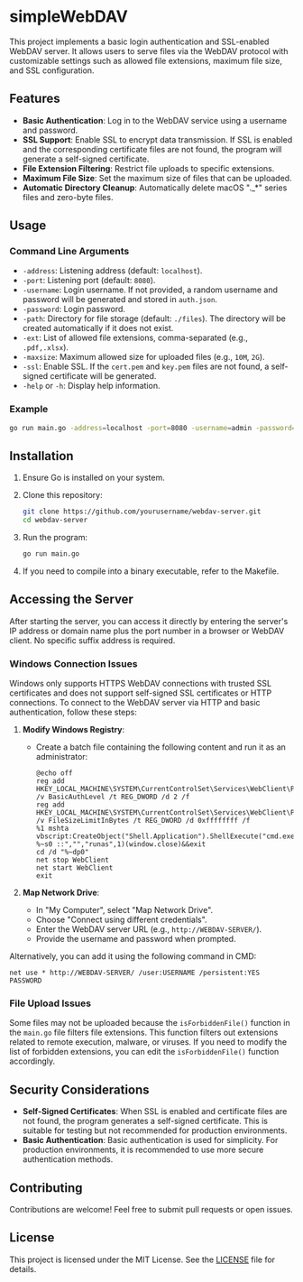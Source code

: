 # simpleWebDAV

This project implements a basic login authentication and SSL-enabled WebDAV server. It allows users to serve files via the WebDAV protocol with customizable settings such as allowed file extensions, maximum file size, and SSL configuration.

## Features

- **Basic Authentication**: Log in to the WebDAV service using a username and password.
- **SSL Support**: Enable SSL to encrypt data transmission. If SSL is enabled and the corresponding certificate files are not found, the program will generate a self-signed certificate.
- **File Extension Filtering**: Restrict file uploads to specific extensions.
- **Maximum File Size**: Set the maximum size of files that can be uploaded.
- **Automatic Directory Cleanup**: Automatically delete macOS "._*" series files and zero-byte files.

## Usage

### Command Line Arguments

- `-address`: Listening address (default: `localhost`).
- `-port`: Listening port (default: `8080`).
- `-username`: Login username. If not provided, a random username and password will be generated and stored in `auth.json`.
- `-password`: Login password.
- `-path`: Directory for file storage (default: `./files`). The directory will be created automatically if it does not exist.
- `-ext`: List of allowed file extensions, comma-separated (e.g., `.pdf,.xlsx`).
- `-maxsize`: Maximum allowed size for uploaded files (e.g., `10M`, `2G`).
- `-ssl`: Enable SSL. If the `cert.pem` and `key.pem` files are not found, a self-signed certificate will be generated.
- `-help` or `-h`: Display help information.

### Example

```bash
go run main.go -address=localhost -port=8080 -username=admin -password=secret -path=./files -ext=.pdf,.xlsx -maxsize=10M -ssl
```

## Installation

1. Ensure Go is installed on your system.
2. Clone this repository:

   ```bash
   git clone https://github.com/yourusername/webdav-server.git
   cd webdav-server
   ```

3. Run the program:

   ```bash
   go run main.go
   ```

4. If you need to compile into a binary executable, refer to the Makefile.

## Accessing the Server

After starting the server, you can access it directly by entering the server's IP address or domain name plus the port number in a browser or WebDAV client. No specific suffix address is required.

### Windows Connection Issues

Windows only supports HTTPS WebDAV connections with trusted SSL certificates and does not support self-signed SSL certificates or HTTP connections. To connect to the WebDAV server via HTTP and basic authentication, follow these steps:

1. **Modify Windows Registry**:
   - Create a batch file containing the following content and run it as an administrator:

     ```batch
     @echo off 
     reg add HKEY_LOCAL_MACHINE\SYSTEM\CurrentControlSet\Services\WebClient\Parameters /v BasicAuthLevel /t REG_DWORD /d 2 /f
     reg add HKEY_LOCAL_MACHINE\SYSTEM\CurrentControlSet\Services\WebClient\Parameters /v FileSizeLimitInBytes /t REG_DWORD /d 0xffffffff /f
     %1 mshta vbscript:CreateObject("Shell.Application").ShellExecute("cmd.exe","/c %~s0 ::","","runas",1)(window.close)&&exit
     cd /d "%~dp0"
     net stop WebClient
     net start WebClient
     exit
     ```

2. **Map Network Drive**:
   - In "My Computer", select "Map Network Drive".
   - Choose "Connect using different credentials".
   - Enter the WebDAV server URL (e.g., `http://WEBDAV-SERVER/`).
   - Provide the username and password when prompted.

Alternatively, you can add it using the following command in CMD:

```batch
net use * http://WEBDAV-SERVER/ /user:USERNAME /persistent:YES PASSWORD
```

### File Upload Issues

Some files may not be uploaded because the `isForbiddenFile()` function in the `main.go` file filters file extensions. This function filters out extensions related to remote execution, malware, or viruses. If you need to modify the list of forbidden extensions, you can edit the `isForbiddenFile()` function accordingly.

## Security Considerations

- **Self-Signed Certificates**: When SSL is enabled and certificate files are not found, the program generates a self-signed certificate. This is suitable for testing but not recommended for production environments.
- **Basic Authentication**: Basic authentication is used for simplicity. For production environments, it is recommended to use more secure authentication methods.

## Contributing

Contributions are welcome! Feel free to submit pull requests or open issues.

## License

This project is licensed under the MIT License. See the [LICENSE](LICENSE) file for details.
